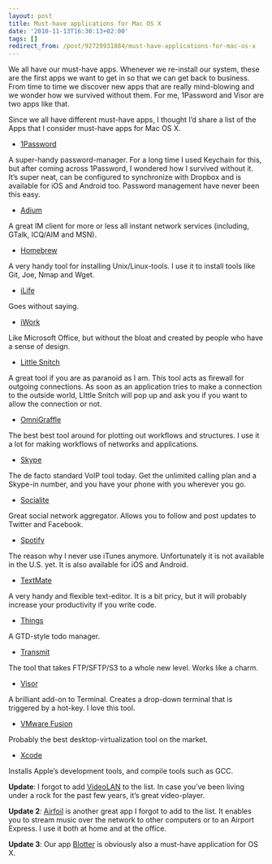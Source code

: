 ```yaml
---
layout: post
title: Must-have applications for Mac OS X
date: '2010-11-13T16:30:13+02:00'
tags: []
redirect_from: /post/92729931884/must-have-applications-for-mac-os-x
---
```


We all have our must-have apps. Whenever we re-install our system, these are the first apps we want to get in so that we can get back to business. From time to time we discover new apps that are really mind-blowing and we wonder how we survived without them. For me, 1Password and Visor are two apps like that.

Since we all have different must-have apps, I thought I’d share a list of the Apps that I consider must-have apps for Mac OS X.

- [1Password](http://agilewebsolutions.com/onepassword)

A super-handy password-manager. For a long time I used Keychain for this, but after coming across 1Password, I wondered how I survived without it. It’s super neat, can be configured to synchronize with Dropbox and is available for iOS and Android too. Password management have never been this easy.

- [Adium](http://adium.im/)

A great IM client for more or less all instant network services (including, GTalk, ICQ/AIM and MSN).

- [Homebrew](http://mxcl.github.com/homebrew/)

A very handy tool for installing Unix/Linux-tools. I use it to install tools like Git, Joe, Nmap and Wget.

- [iLife](http://www.apple.com/ilife/)

Goes without saying.

- [iWork](http://www.apple.com/iwork/)

Like Microsoft Office, but without the bloat and created by people who have a sense of design.

- [Little Snitch](http://www.obdev.at/products/littlesnitch/index.html)

A great tool if you are as paranoid as I am. This tool acts as firewall for outgoing connections. As soon as an application tries to make a connection to the outside world, LIttle Snitch will pop up and ask you if you want to allow the connection or not.

- [OmniGraffle](http://www.omnigroup.com/applications/omnigraffle/)

The best best tool around for plotting out workflows and structures. I use it a lot for making workflows of networks and applications.

- [Skype](http://www.skype.com/)

The de facto standard VoIP tool today. Get the unlimited calling plan and a Skype-in number, and you have your phone with you wherever you go.

- [Socialite](http://www.realmacsoftware.com/socialite/)

Great social network aggregator. Allows you to follow and post updates to Twitter and Facebook.

- [Spotify](http://spotify.com/)

The reason why I never use iTunes anymore. Unfortunately it is not available in the U.S. yet. It is also available for iOS and Android.

- [TextMate](http://macromates.com/)

A very handy and flexible text-editor. It is a bit pricy, but it will probably increase your productivity if you write code.

- [Things](http://culturedcode.com/things/)

A GTD-style todo manager.

- [Transmit](http://www.panic.com/transmit/)

The tool that takes FTP/SFTP/S3 to a whole new level. Works like a charm.

- [Visor](http://visor.binaryage.com/)

A brilliant add-on to Terminal. Creates a drop-down terminal that is triggered by a hot-key. I love this tool.

- [VMware Fusion](http://www.vmware.com/products/fusion/)

Probably the best desktop-virtualization tool on the market.

- [Xcode](http://developer.apple.com/tools/xcode/)

Installs Apple’s development tools, and compile tools such as GCC.

**Update**: I forgot to add [VideoLAN](http://www.videolan.org/) to the list. In case you’ve been living under a rock for the past few years, it’s great video-player.

**Update 2**: [Airfoil](http://www.rogueamoeba.com/airfoil/) is another great app I forgot to add to the list. It enables you to stream music over the network to other computers or to an Airport Express. I use it both at home and at the office.

**Update 3**: Our app [Blotter](http://www.blotterapp.com/) is obviously also a must-have application for OS X.
